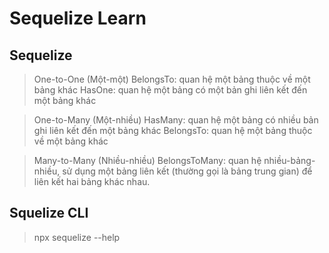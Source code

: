# Sequelize Learn

Sequelize
----------
> One-to-One (Một-một)
> BelongsTo: quan hệ một bảng thuộc về một bảng khác
> HasOne: quan hệ một bảng có một bản ghi liên kết đến một bảng khác

> One-to-Many (Một-nhiều)
> HasMany: quan hệ một bảng có nhiều bản ghi liên kết đến một bảng khác
> BelongsTo: quan hệ một bảng thuộc về một bảng khác

> Many-to-Many (Nhiều-nhiều)
> BelongsToMany: quan hệ nhiều-bảng-nhiều, sử dụng một bảng liên kết (thường gọi là bảng trung gian) để liên kết hai bảng khác nhau.

Squelize CLI
------------
> npx sequelize --help
